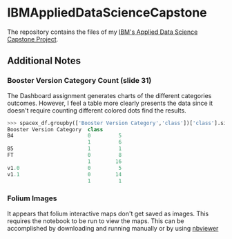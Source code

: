 # IBMAppliedDataScienceCapstone
The repository contains the files of my [IBM's Applied Data Science Capstone Project][capstone].

## Additional Notes

### Booster Version Category Count (slide 31)

The Dashboard assignment generates charts of the different categories outcomes.
However, I feel a table more clearly presents the data since it doesn't require
counting different colored dots find the results.

```python
>>> spacex_df.groupby(['Booster Version Category','class'])['class'].size()
Booster Version Category  class
B4                        0         5
                          1         6
B5                        1         1
FT                        0         8
                          1        16
v1.0                      0         5
v1.1                      0        14
                          1         1
```

### Folium Images

It appears that folium interactive maps don't get saved as images.  This requires the notebook to
be run to view the maps.  This can be accomplished by downloading and running manually or by using
[nbviewer][nbviewer]


[capstone]: https://www.coursera.org/learn/applied-data-science-capstone
[nbviewer]: https://nbviewer.org/github/rdesfo/IBMAppliedDataScienceCapstone/blob/main/lab_jupyter_launch_site_location.ipynb
